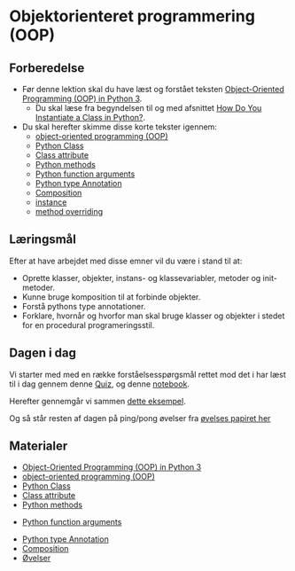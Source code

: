 # Objektorienteret programmering (OOP)


## Forberedelse

* Før denne lektion skal du have læst og forstået teksten [Object-Oriented Programming (OOP) in Python 3](https://realpython.com/python3-object-oriented-programming/).
    * Du skal læse fra begyndelsen til og med afsnittet [How Do You Instantiate a Class in Python?](https://realpython.com/python3-object-oriented-programming/#how-do-you-instantiate-a-class-in-python).
* Du skal herefter skimme disse korte tekster igennem:
    - [object-oriented programming (OOP)](https://realpython.com/ref/glossary/oop/)
    - [Python Class](https://realpython.com/ref/glossary/class/)
    - [Class attribute](https://realpython.com/ref/glossary/attribute/)
    - [Python methods](https://realpython.com/ref/glossary/method/)
    * [Python function arguments](https://realpython.com/ref/glossary/argument/)
    - [Python type Annotation](https://realpython.com/ref/glossary/annotation/)
    - [Composition](https://realpython.com/ref/glossary/composition/)
    - [instance](https://realpython.com/ref/glossary/instance/)
    - [method overriding](https://realpython.com/ref/glossary/method-overriding/)

## Læringsmål

Efter at have arbejdet med disse emner vil du være i stand til at:

- Oprette klasser, objekter, instans- og klassevariabler, metoder og init-metoder.
- Kunne bruge komposition til at forbinde objekter.
- Forstå pythons type annotationer.
- Forklare, hvornår og hvorfor man skal bruge klasser og objekter i stedet for en procedural programeringsstil.

## Dagen i dag

Vi starter med med en række forståelsesspørgsmål rettet mod det i har læst til i dag gennem denne [Quiz](https://realpython.com/quizzes/python3-object-oriented-programming/), og denne [notebook](notebook_quiz.ipynb).   

Herefter gennemgår vi sammen [dette eksempel](oop_basic_start.ipynb).    

Og så står resten af dagen på ping/pong øvelser fra [øvelses papiret her](exercises.md)

## Materialer

- [Object-Oriented Programming (OOP) in Python 3](https://realpython.com/python3-object-oriented-programming/)
- [object-oriented programming (OOP)](https://realpython.com/ref/glossary/oop/)
- [Python Class](https://realpython.com/ref/glossary/class/)
- [Class attribute](https://realpython.com/ref/glossary/attribute/)
- [Python methods](https://realpython.com/ref/glossary/method/)
* [Python function arguments](https://realpython.com/ref/glossary/argument/)
- [Python type Annotation](https://realpython.com/ref/glossary/annotation/)
- [Composition](https://realpython.com/ref/glossary/composition/)
- [Øvelser](exercises.md)

